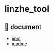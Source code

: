 # linzhe_tool

## 🚀 document

- [npm](https://www.npmjs.com/package/linzhe-tools)
- [readme](https://github.com/linzhe141/linzhe-tools/blob/main/readme.md)
